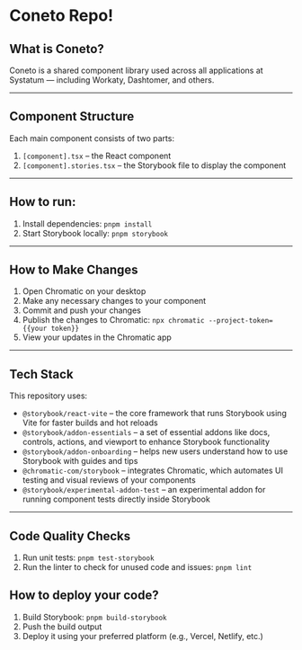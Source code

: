 # Coneto Repo!

## What is Coneto?

Coneto is a shared component library used across all applications at Systatum — including Workaty, Dashtomer, and others.

---

## Component Structure

Each main component consists of two parts:

1. `[component].tsx` – the React component
2. `[component].stories.tsx` – the Storybook file to display the component

---

## How to run:

1. Install dependencies: `pnpm install`
2. Start Storybook locally: `pnpm storybook`

---

## How to Make Changes

1. Open Chromatic on your desktop
2. Make any necessary changes to your component
3. Commit and push your changes
4. Publish the changes to Chromatic: `npx chromatic --project-token={{your token}}`
5. View your updates in the Chromatic app

---

## Tech Stack

This repository uses:

- `@storybook/react-vite` – the core framework that runs Storybook using Vite for faster builds and hot reloads
- `@storybook/addon-essentials` – a set of essential addons like docs, controls, actions, and viewport to enhance Storybook functionality
- `@storybook/addon-onboarding` – helps new users understand how to use Storybook with guides and tips
- `@chromatic-com/storybook` – integrates Chromatic, which automates UI testing and visual reviews of your components
- `@storybook/experimental-addon-test` – an experimental addon for running component tests directly inside Storybook

---

## Code Quality Checks

1. Run unit tests: `pnpm test-storybook`
2. Run the linter to check for unused code and issues: `pnpm lint`

## How to deploy your code?

1. Build Storybook: `pnpm build-storybook`
2. Push the build output
3. Deploy it using your preferred platform (e.g., Vercel, Netlify, etc.)
